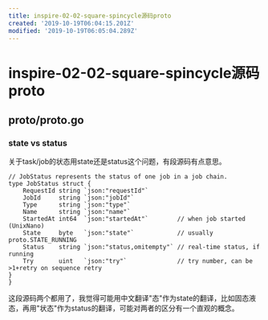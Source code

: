 ```yaml
---
title: inspire-02-02-square-spincycle源码proto
created: '2019-10-19T06:04:15.201Z'
modified: '2019-10-19T06:05:04.289Z'
---
```


# inspire-02-02-square-spincycle源码proto

## proto/proto.go

### state vs status

关于task/job的状态用state还是status这个问题，有段源码有点意思。

```
// JobStatus represents the status of one job in a job chain.
type JobStatus struct {
	RequestId string `json:"requestId"`
	JobId     string `json:"jobId"`
	Type      string `json:"type"`
	Name      string `json:"name"`
	StartedAt int64  `json:"startedAt"`        // when job started (UnixNano)
	State     byte   `json:"state"`            // usually proto.STATE_RUNNING
	Status    string `json:"status,omitempty"` // real-time status, if running
	Try       uint   `json:"try"`              // try number, can be >1+retry on sequence retry
}
}
```

这段源码两个都用了，我觉得可能用中文翻译"态"作为state的翻译，比如固态液态，再用"状态"作为status的翻译，可能对两者的区分有一个直观的概念。

